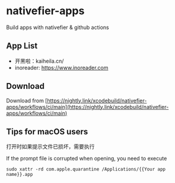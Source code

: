 # nativefier-apps
Build apps with nativefier &amp; github actions

## App List

- 开黑啦：kaiheila.cn/
- inoreader: https://www.inoreader.com

## Download

Download from [https://nightly.link/xcodebuild/nativefier-apps/workflows/ci/main](https://nightly.link/xcodebuild/nativefier-apps/workflows/ci/main)

## Tips for macOS users

打开时如果提示文件已损坏，需要执行

If the prompt file is corrupted when opening, you need to execute

```
sudo xattr -rd com.apple.quarantine /Applications/{{Your app name}}.app
```
